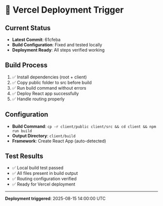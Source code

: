 # 🚀 Vercel Deployment Trigger

## Current Status
- **Latest Commit**: 61cfeba
- **Build Configuration**: Fixed and tested locally
- **Deployment Ready**: All steps verified working

## Build Process
1. ✅ Install dependencies (root + client)
2. ✅ Copy public folder to src before build
3. ✅ Run build command without errors
4. ✅ Deploy React app successfully
5. ✅ Handle routing properly

## Configuration
- **Build Command**: `cp -r client/public client/src && cd client && npm run build`
- **Output Directory**: `client/build`
- **Framework**: Create React App (auto-detected)

## Test Results
- ✅ Local build test passed
- ✅ All files present in build output
- ✅ Routing configuration verified
- ✅ Ready for Vercel deployment

---
**Deployment triggered**: 2025-08-15 14:00:00 UTC
